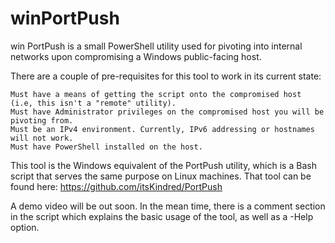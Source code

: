 # winPortPush
win PortPush is a small PowerShell utility used for pivoting into internal networks upon compromising a Windows public-facing host.

There are a couple of pre-requisites for this tool to work in its current state:

    Must have a means of getting the script onto the compromised host (i.e, this isn't a "remote" utility).
    Must have Administrator privileges on the compromised host you will be pivoting from.
    Must be an IPv4 environment. Currently, IPv6 addressing or hostnames will not work.
    Must have PowerShell installed on the host.
   
This tool is the Windows equivalent of the PortPush utility, which is a Bash script that serves the same purpose on Linux machines.
That tool can be found here: https://github.com/itsKindred/PortPush

A demo video will be out soon. In the mean time, there is a comment section in the script which explains the basic usage of the tool, as well as a -Help option.

